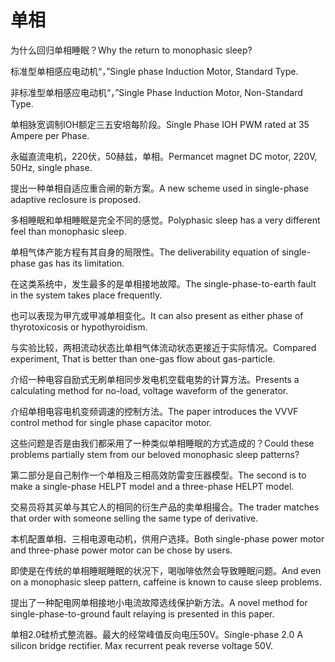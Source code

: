 # 单相

<p><span class="chinese">为什么回归单相睡眠？</span><span class="english">Why the return to monophasic sleep?</span></p>

<p><span class="chinese">标准型单相感应电动机“，”</span><span class="english">Single phase Induction Motor, Standard Type.</span></p>

<p><span class="chinese">非标准型单相感应电动机“，”</span><span class="english">Single Phase Induction Motor, Non-Standard Type.</span></p>

<p><span class="chinese">单相脉宽调制IOH额定三五安培每阶段。</span><span class="english">Single Phase IOH PWM rated at 35 Ampere per Phase.</span></p>

<p><span class="chinese">永磁直流电机，220伏，50赫兹，单相。</span><span class="english">Permancet magnet DC motor, 220V, 50Hz, single phase.</span></p>

<p><span class="chinese">提出一种单相自适应重合闸的新方案。</span><span class="english">A new scheme used in single-phase adaptive reclosure is proposed.</span></p>

<p><span class="chinese">多相睡眠和单相睡眠是完全不同的感觉。</span><span class="english">Polyphasic sleep has a very different feel than monophasic sleep.</span></p>

<p><span class="chinese">单相气体产能方程有其自身的局限性。</span><span class="english">The deliverability equation of single-phase gas has its limitation.</span></p>

<p><span class="chinese">在这类系统中，发生最多的是单相接地故障。</span><span class="english">The single-phase-to-earth fault in the system takes place frequently.</span></p>

<p><span class="chinese">也可以表现为甲亢或甲减单相变化。</span><span class="english">It can also present as either phase of thyrotoxicosis or hypothyroidism.</span></p>

<p><span class="chinese">与实验比较，两相流动状态比单相气体流动状态更接近于实际情况。</span><span class="english">Compared experiment, That is better than one-gas flow about gas-particle.</span></p>

<p><span class="chinese">介绍一种电容自励式无刷单相同步发电机空载电势的计算方法。</span><span class="english">Presents a calculating method for no-load, voltage waveform of the generator.</span></p>

<p><span class="chinese">介绍单相电容电机变频调速的控制方法。</span><span class="english">The paper introduces the VVVF control method for single phase capacitor motor.</span></p>

<p><span class="chinese">这些问题是否是由我们都采用了一种类似单相睡眠的方式造成的？</span><span class="english">Could these problems partially stem from our beloved monophasic sleep patterns?</span></p>

<p><span class="chinese">第二部分是自己制作一个单相及三相高效防雷变压器模型。</span><span class="english">The second is to make a single-phase HELPT model and a three-phase HELPT model.</span></p>

<p><span class="chinese">交易员将其买单与其它人的相同的衍生产品的卖单相撮合。</span><span class="english">The trader matches that order with someone selling the same type of derivative.</span></p>

<p><span class="chinese">本机配置单相、三相电源电动机，供用户选择。</span><span class="english">Both single-phase power motor and three-phase power motor can be chose by users.</span></p>

<p><span class="chinese">即使是在传统的单相睡眠睡眠的状况下，喝咖啡依然会导致睡眠问题。</span><span class="english">And even on a monophasic sleep pattern, caffeine is known to cause sleep problems.</span></p>

<p><span class="chinese">提出了一种配电网单相接地小电流故障选线保护新方法。</span><span class="english">A novel method for single-phase-to-ground fault relaying is presented in this paper.</span></p>

<p><span class="chinese">单相2.0硅桥式整流器。最大的经常峰值反向电压50V。</span><span class="english">Single-phase 2.0 A silicon bridge rectifier. Max recurrent peak reverse voltage 50V.</span></p>

